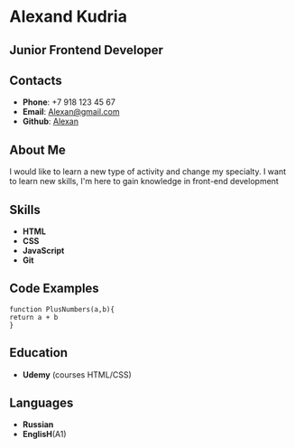 
# Alexand Kudria

## Junior Frontend Developer

## Contacts
* **Phone**: +7 918 123 45 67
* **Email**: Alexan@gmail.com
* **Github**: [Alexan](https://github.com/chilovechek/rsschool-cv])

## About Me
I would like to learn a new type of activity and change my specialty. I want to learn new skills, I'm here to gain knowledge in front-end development

## Skills
* **HTML**
* **CSS**
* **JavaScript**
* **Git**

## Code Examples
```
function PlusNumbers(a,b){
return a + b
}
```

## Education
* **Udemy** (courses HTML/CSS)

## Languages
* **Russian**
* **EnglisH**(A1)
